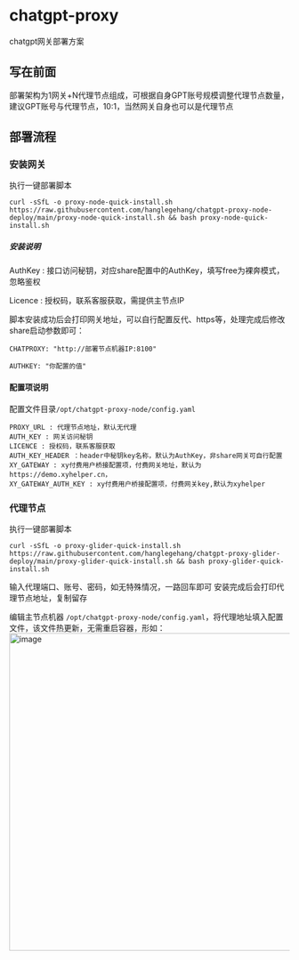 # chatgpt-proxy

chatgpt网关部署方案

## 写在前面
部署架构为1网关+N代理节点组成，可根据自身GPT账号规模调整代理节点数量，建议GPT账号与代理节点，10:1，当然网关自身也可以是代理节点

## 部署流程

### 安装网关

执行一键部署脚本

```
curl -sSfL -o proxy-node-quick-install.sh https://raw.githubusercontent.com/hanglegehang/chatgpt-proxy-node-deploy/main/proxy-node-quick-install.sh && bash proxy-node-quick-install.sh

```
##### 安装说明
AuthKey : 接口访问秘钥，对应share配置中的AuthKey，填写free为裸奔模式，忽略鉴权

Licence : 授权码，联系客服获取，需提供主节点IP

脚本安装成功后会打印网关地址，可以自行配置反代、https等，处理完成后修改share启动参数即可：

```
CHATPROXY: "http://部署节点机器IP:8100"

AUTHKEY: "你配置的值"
```
#### 配置项说明
配置文件目录`/opt/chatgpt-proxy-node/config.yaml`
```
PROXY_URL : 代理节点地址，默认无代理  
AUTH_KEY : 网关访问秘钥
LICENCE : 授权码，联系客服获取
AUTH_KEY_HEADER ：header中秘钥key名称，默认为AuthKey，非share网关可自行配置
XY_GATEWAY : xy付费用户桥接配置项，付费网关地址，默认为https://demo.xyhelper.cn，
XY_GATEWAY_AUTH_KEY : xy付费用户桥接配置项，付费网关key,默认为xyhelper
```

### 代理节点

执行一键部署脚本
```
curl -sSfL -o proxy-glider-quick-install.sh https://raw.githubusercontent.com/hanglegehang/chatgpt-proxy-glider-deploy/main/proxy-glider-quick-install.sh && bash proxy-glider-quick-install.sh
```
输入代理端口、账号、密码，如无特殊情况，一路回车即可
安装完成后会打印代理节点地址，复制留存

编辑主节点机器 `/opt/chatgpt-proxy-node/config.yaml`，将代理地址填入配置文件，该文件热更新，无需重启容器，形如：
<img width="571" alt="image" src="https://github.com/hanglegehang/chatgpt-proxy/assets/20039029/4db55be5-fd24-40a7-9e0d-4a896ae91b74">




